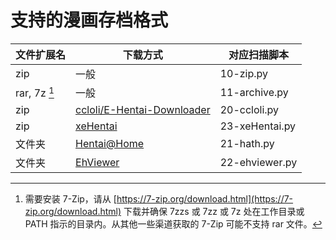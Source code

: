 # 支持的漫画存档格式

| 文件扩展名 | 下载方式 | 对应扫描脚本 |
| --------- | ------- | ----------- |
| zip | 一般 | 10-zip.py |
| rar, 7z [^1] | 一般 | 11-archive.py |
| zip | [ccloli/E-Hentai-Downloader](https://github.com/ccloli/E-Hentai-Downloader) | 20-ccloli.py |
| zip | [xeHentai](https://github.com/fffonion/xeHentai) | 23-xeHentai.py |
| 文件夹 | [Hentai@Home](https://ehwiki.org/wiki/Hentai@Home#H.40H_Downloader) | 21-hath.py |
| 文件夹 | [EhViewer](https://github.com/seven332/EhViewer) | 22-ehviewer.py |

[^1]: 需要安装 7-Zip，请从 [https://7-zip.org/download.html](https://7-zip.org/download.html) 下载并确保 7zzs 或 7zz 或 7z 处在工作目录或 PATH 指示的目录内。从其他一些渠道获取的 7-Zip 可能不支持 rar 文件。